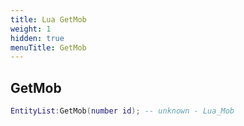 ```yaml
---
title: Lua GetMob
weight: 1
hidden: true
menuTitle: GetMob
---
```

## GetMob
```lua
EntityList:GetMob(number id); -- unknown - Lua_Mob
```